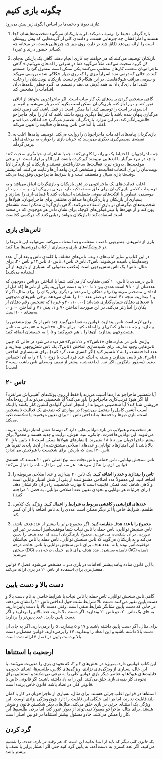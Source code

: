 # چگونه بازی کنیم
بازی دیوها و دخمه‌ها بر اساس الگوی زیر پیش می‌رود:
1. بازی‌گردان محیط را توصیف می‌کند. او به بازیکنان می‌گوید شخصیت‌هایشان کجا هستند و اطرافشان چه چیزهایی هست، و دامنه‌ی کلی از گزینه‌هایی که پیش رویشان است را ارائه می‌دهد (اتاق چند در دارد، روی میز چه چیزهایی هست، در میخانه چه کسانی حضور دارند و غیره).
2. بازیکنان توصیف می‌کنند که می‌خواهند چه کاری انجام دهند. گاهی یک بازیکن به‌جای کل گروه صحبت می‌کند، مثلاً می‌گوید «ما درِ شرقی را امتحان می‌کنیم.» گاهی ماجراجویان مختلف کار‌های مختلفی می‌کنند: یکی ممکن است صندوق گنج را جستجو کند در حالی که دومی نماد اسرارآمیزی را که روی دیوار حکاکی شده بررسی می‌کند و سومی مراقب هیولاهاست. در این هنگام لازم نیست بازیکنان نوبت‌شان را رعایت کنند، اما بازی‌گردان به همه گوش می‌دهد و تصمیم می‌گیرد چطور پیامدهای آن اقدامات را مشخص کند.  

    گاهی مشخص کردن پیامدهای یک کار ساده است. اگر ماجراجویی بخواهد از اتاقی عبور کند و در را باز کند، بازی‌گردان ممکن است بگوید که در باز می‌شود و آنچه در آن‌سوی در است را توصیف کند. اما ممکن است در قفل باشد، کف زمین تله‌ی مرگباری پنهان شده باشد یا شرایط دیگری وجود داشته باشد که کار را برای ماجراجو چالش‌برانگیز کند. در این موارد، بازی‌گردان تصمیم می‌گیرد چه اتفاقی می‌افتد و اغلب با انداختن تاس پیامدهای فعالیت را تعیین می‌کند.
3. بازی‌گردان پیامدهای اقدامات ماجراجویان را روایت می‌کند. توصیف پیامدها اغلب به نقطه‌ی تصمیم‌گیری دیگری می‌رسد که جریان بازی را دوباره به مرحله‌ی اول برمی‌گرداند.

 چه ماجراجویان با احتیاط یک ویرانه را کاوش کنند، چه با شاهزاده‌ی حیله‌گری صحبت کنند یا چه در نبرد مرگبار با اژدهایی نیرومند گیر کرده باشند، این الگو برقرار است. در برخی موقعیت‌ها، به‌ویژه نبرد، فعالیت‌ها ساختاریافته‌تر هستند و بازیکنان (و بازی‌گردان) نوبت‌شان را برای انتخاب فعالیت‌ها و مشخص کردن پیامد آن‌ها رعایت می‌کنند. اما بیشتر وقت‌ها بازی سیال و منعطف است و با شرایط ماجراجویی وفق پیدا می‌کند.

اغلب فعالیت‌های یک ماجراجویی در ذهن بازیکنان و بازی‌گردان اتفاق می‌افتد و به توصیفات کلامی بازی‌گردان برای خلق صحنه تکیه دارد. برخی بازی‌گردان دوست دارند از موسیقی، تصاویر یا افکت‌های صوتی ضبط‌شده استفاده کنند تا فضای بازی را بسازند و بسیاری از بازیکنان و بازی‌گردان‌ها صداهای مختلفی برای ماجراجویان، هیولاها و شخصیت‌های دیگرشان در بازی استفاده می‌کنند. گاهی بازی‌گردان ممکن است نقشه‌ای پهن کند و از مهره‌ها یا مینی‌فیگورهای کوچک برای نشان دادن هر موجودی که در صحنه است استفاده کند تا بازیکنان بتوانند ردیابی کنند که هرکسی کجاست.

## تاس‌های بازی
بازی از تاس‌های چندوجهی با تعداد مختلف وجه استفاده می‌کند. می‌توانید این تاس‌ها را در فروشگاه‌های بازی و بسیاری از کتاب‌فروشی‌ها پیدا کنید.

در این کتاب و سایر کتاب‌های د.و.د.، تاس‌های مختلف با کلمه‌ی تاس و بعد از آن عدد وجه‌هایشان نامیده می‌شوند: تاس۴، تاس۶، تاس۸، تاس۱۰، تاس۱۲ و تاس ۲۰. برای مثال، تاس۶ یک تاس شش‌وجهی است (مکعب معمولی که بسیاری از بازی‌ها از آن استفاده می‌کنند).

تاس‌ درصدی، یا تاس۱۰۰ کمی متفاوت کار می‌کند. شما  با انداختن دو تاس ده‌وجهی که عددشان از ۰ تا ۹ است عددی بین ۱ تا ۱۰۰ به دست می‌آورید. یکی از تاس‌ها (که قبل از انداختن مشخص می‌شود) رقم دهگان را می‌دهد و دیگری رقم یکان را. برای مثال، اگر ۷ و ۱ بیندازید، نتیجه ۷۱ است. دو صفر عدد ۱۰۰ را نشان می‌دهد. برخی تاس‌های ده‌وجهی با عددهای دهگان شماره‌گذاری شده‌اند (۰۰، ۱۰، ۲۰ و غیره) که تشخیص رقم دهگان از یکان را آسان‌تر می‌کند. در این صورت، انداختن ۷۰ و ۱، یعنی ۷۱ و انداختن ۰۰ و ۰، به‌معنای ۱۰۰ است.

وقتی لازم است تاس بیندازید، قوانین به شما می‌گویند چند تاس از یک نوع مشخص را بیندازید و چه عددهای کمکی‌ای را اضافه کنید. برای مثال، «۳تاس۸ + ۵» یعنی سه تاس هشت‌وجهی بیندازید، آن‌ها را با هم جمع کنید و ۵ را به جمعشان اضافه کنید.

واژه‌ی تاس در عبارت‌های «۱تاس۳» و «۱تاس۲» هم دیده می‌شود در حالی که چنین تاس‌هایی وجود ندارند. برای شبیه‌سازی انداختن ۱تاس۳، یک تاس شش‌وجهی بیندازید و عدد انداخته‌شده را به ۲ تقسیم کنید (اگر کسری شد، گرد کنید). برای شبیه‌سازی انداختن ۱تاس۲، هر تاسی بیندازید و بسته به اینکه عدد فرد است یا زوج، ۱ یا ۲ را به آن اختصاص دهید. (به‌طور جایگزین، اگر عدد انداخته‌شده بیشتر از نصف وجه‌های تاس باشد، نتیجه ۲ است.)

## تاس ۲۰
آیا شمشیر ماجراجو به اژدها آسیب می‌زند یا فقط از روی پولک‌های آهنینی‌اش می‌لغزد؟ آیا اُگر هیولا فریب‌کاری ماجراجو را باور می‌کند؟ آیا شخصیتی می‌تواند از رودخانه‌ای خروشان شنا کند؟ آیا شخصیتی می‌تواند از انفجار اصلی گلوله‌ی آتشین کنار بکشد یا اینکه آسیب آتشین کامل را متحمل می‌شود؟ در مواردی که نتیجه‌ی یک فعالیت نامشخص است، بازی دیوها و دخمه‌ها به انداختن تاس ۲۰ برای تعیین موفقیت یا شکست تکیه می‌کند.

هر شخصیت و هیولایی در بازی توانایی‌هایی دارد که توسط شش امتیاز توانایی تعریف می‌شوند. این توانایی‌ها قدرت، چابکی، بنیه، هوش، درایت و جذبه هستند و معمولاً برای بیشتر ماجراجویان بین ۸ تا ۱۸ متغیرند. (امتیازهای هیولاها ممکن است تا ۱ پایین یا تا ۳۰ بالا باشد.) این امتیازهای توانایی و عددهای اصلاحی مشتق‌شده از آن‌ها پایه‌ی تقریباً هر تاس ۲۰ است که بازیکن برای شخصیت یا هیولایش می‌اندازد.

تاس سنجش توانایی، تاس حمله و تاس نجات سه نوع اصلی تاس ۲۰ هستند که هسته‌ی قوانین بازی را شکل می‌دهند. هر سه این مراحل ساده را دنبال می‌کنند.

1. **تاس را بیندازید و عدد را اضافه کنید.** یک تاس ۲۰ بیندازید و عدد اصلاحی مربوطه را اضافه کنید. این معمولاً عدد اصلاحی مشتق‌شده از یکی از شش امتیاز توانایی است و گاهی شامل عدد کمکی قابلیت است تا مهارت شخصیت را در آن کار نشان دهد. (برای جزئیات هر توانایی و نحوه‌ی تعیین عدد اصلاحی توانایی، به فصل ۱ مراجعه کنید.)

2. **عددهای افزایشی و کاهشی مربوط به شرایط را اعمال کنید**. ویژگی یک کلاس، طلسم، شرایط خاص یا اثر دیگر ممکن است عددی را به تاس اضافه یا از آن کسر کند.

3. **مجموع را با عدد هدف مقایسه کنید.** اگر مجموع برابر یا بیشتر از عدد هدف باشد، تاس سنجش توانایی، تاس حمله یا تاس نجات شما موفقیت‌آمیز است. در غیر این صورت، در آن شکست می‌خورید. معمولاً بازی‌گردان است که عدد هدف را تعیین می‌کند و به بازیکنان می‌گوید که تاس سنجش توانایی، تاس حمله یا تاس نجاتشان موفقیت‌آمیز بوده یا نه.
    عدد هدف برای تاس سنجش توانایی یا تاس نجات، درجه سختی (DC) نامیده می‌شود. عدد هدف برای تاس حمله، درجه زره (AC) نامیده می‌شود.

با این قانون ساده پیامد بیشتر اقدامات در بازی د.و.د. مشخص می‌شود. فصل ۷ قوانین مفصل‌تری برای استفاده از تاس ۲۰ در بازی ارائه می‌کند.

## دست بالا و دست پایین
گاهی تاس سنجش توانایی، تاس حمله یا تاس نجات با شرایط خاصی به نام دست بالا و دست پایین تغییر می‌کنند. دست بالا شرایط مثبت حول انداختن تاس ۲۰ را نشان می‌دهد، در حالی که دست پایین نشانگر شرایط منفی است. وقتی دست بالا یا دست پایین دارید، به جای یک تاس ۲۰، دو تاس ۲۰ بیندازید. اگر دست بالا دارید، عدد بالاتر را بردارید و اگر دست پایین دارید، عدد پایین‌تر را بردارید.

برای مثال، اگر دست پایین داشته باشید و ۱۷ و ۵ بیندازید، ۵ را برمی‌دارید. اگر به جای آن دست بالا داشته باشید و این اعداد را بیندازید، ۱۷ را برمی‌دارید.
قوانین مفصل‌تر دست بالا و دست پایین در فصل ۷ ارائه شده است.

## ارجحیت با استثناها
این کتاب قوانینی دارد، به‌ویژه در بخش‌های ۲ و ۳، که نحوه‌ی بازی را مدیریت می‌کنند. با این حال، بسیاری از ویژگی‌های نژادی، ویژگی‌های کلاس، طلسم‌ها، اشیای جادویی، قابلیت‌های هیولاها و عناصر دیگر بازی قوانین کلی را به نوعی می‌شکنند و استثنایی برای نحوه‌ی کار بقیه‌ی بازی خلق می‌کنند. این را به یاد داشته باشید: اگر قانونی خاص با قانونی کلی در تضاد باشد، قانون خاص برنده است.

استثناها در قوانین اغلب جزئی هستند. برای مثال، بسیاری از ماجراجویان در کار با کمان بلند قابلیت ندارند، اما هر الف جنگلی این قابلیت را دارد چون ویژگی نژادی اوست. این ویژگی یک استثنای جزئی در بازی خلق می‌کند. مثال‌های دیگر شکستن قانون واضح‌تر هستند. برای مثال، ماجراجو معمولاً نمی‌تواند از دیوار عبور کند، اما برخی طلسم‌ها این کار را ممکن می‌کنند. جادو مسئول بیشتر استثناها در قوانین اصلی است.

## گرد کردن
یک قانون کلی دیگر که باید از ابتدا بدانید این است که هر وقت در بازی عددی را تقسیم می‌کنید، اگر عدد کسری به دست آمد، به پایین گرد کنید حتی اگر اعشار برابر با نصف یا بیشتر باشد.
